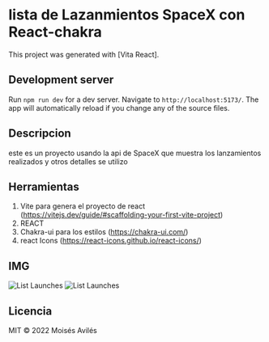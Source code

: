 # lista de Lazanmientos SpaceX con React-chakra

This project was generated with [Vita React].

## Development server

Run `npm run dev` for a dev server. Navigate to `http://localhost:5173/`. The app will automatically reload if you change any of the source files.

## Descripcion
 este es un proyecto usando la api de SpaceX que muestra los lanzamientos realizados y otros detalles
se utilizo

## Herramientas
1. Vite para genera el proyecto de react (https://vitejs.dev/guide/#scaffolding-your-first-vite-project)
2. REACT
3. Chakra-ui para los estilos (https://chakra-ui.com/)
4. react Icons (https://react-icons.github.io/react-icons/)

## IMG
![List Launches](https://github.com/Moises56/listadeLazanmientos-React-chakra/main/src/assets/ImagenV1.png)
![List Launches](https://github.com/Moises56/listadeLazanmientos-React-chakra/main/src/assets/ImagenV2.png?raw=true)

## Licencia
MIT © 2022 Moisés Avilés
